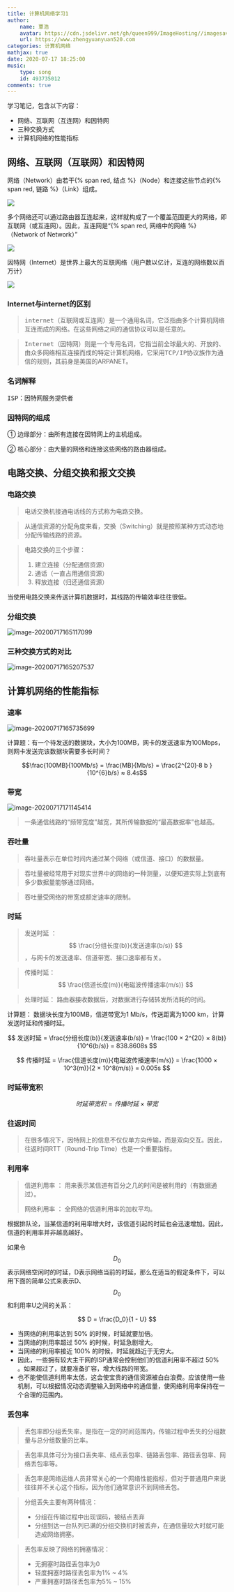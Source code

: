 ```yaml
---
title: 计算机网络学习1
author:
	name: 覃浩
	avatar: https://cdn.jsdelivr.net/gh/queen999/ImageHosting//imagesavatar.jpg
	url: https://www.zhengyuanyuan520.com
categories: 计算机网络
mathjax: true
date: 2020-07-17 18:25:00
music:
	type: song
	id: 493735012
comments: true
---
```


学习笔记，包含以下内容：

- 网络、互联网（互连网）和因特网
- 三种交换方式
- 计算机网络的性能指标



<!-- more -->

## 网络、互联网（互联网）和因特网

网络（Network）由若干{% span red, 结点 %}（Node）和连接这些节点的{% span red, 链路 %}（Link）组成。

![](https://cdn.jsdelivr.net/gh/queen999/ImageHosting/images/20200717162104.png)

多个网络还可以通过路由器互连起来，这样就构成了一个覆盖范围更大的网络，即互联网（或互连网）。因此，互连网是“{% span red, 网络中的网络 %}（Network  of  Network）”

![](https://cdn.jsdelivr.net/gh/queen999/ImageHosting/images/20200717162555.png)

因特网（Internet）是世界上最大的互联网络（用户数以亿计，互连的网络数以百万计）

![](https://cdn.jsdelivr.net/gh/queen999/ImageHosting/images/20200717162750.png)

### Internet与internet的区别

> <kbd>internet</kbd>（互联网或互连网）是一个<kbd>通用名词</kbd>，它泛指<kbd>由多个计算机网络互连而成的网络</kbd>。在这些网络之间的<kbd>通信协议</kbd>可以是<kbd>任意</kbd>的。

> <kbd>Internet</kbd>（因特网）则是一个<kbd>专用名词</kbd>，它指当前<kbd>全球最大的、开放的、由众多网络相互连接而成的特定计算机网络</kbd>，它采用<kbd>TCP/IP协议</kbd>族作为通信的规则，其前身是美国的ARPANET。

### 名词解释

<kbd>ISP</kbd>：因特网服务提供者

### 因特网的组成

① 边缘部分：由所有连接在因特网上的主机组成。

② 核心部分：由大量的网络和连接这些网络的路由器组成。



## 电路交换、分组交换和报文交换

### 电路交换

> 电话交换机接通电话线的方式称为电路交换。

> 从通信资源的分配角度来看，交换（Switching）就是按照某种方式动态地分配传输线路的资源。

> 电路交换的三个步骤：
>
> 1. 建立连接（分配通信资源）
> 2. 通话（一直占用通信资源）
> 3. 释放连接（归还通信资源）

当使用电路交换来传送计算机数据时，其线路的传输效率往往很低。

### 分组交换

![image-20200717165117099](https://cdn.jsdelivr.net/gh/queen999/ImageHosting/images/20200717180739.png)

### 三种交换方式的对比

![image-20200717165207537](https://cdn.jsdelivr.net/gh/queen999/ImageHosting/images/20200717180740.png)



## 计算机网络的性能指标

### 速率

![image-20200717165735699](https://cdn.jsdelivr.net/gh/queen999/ImageHosting/images/20200717180741.png)

计算题：有一个待发送的数据块，大小为100MB，网卡的发送速率为100Mbps，则网卡发送完该数据块需要多长时间？

$$\frac{100MB}{100Mb/s} = \frac{MB}{Mb/s} = \frac{2^{20}·8 b }{10^{6}b/s} ≈ 8.4s$$



### 带宽

![image-20200717171145414](https://cdn.jsdelivr.net/gh/queen999/ImageHosting/images/20200717180742.png)

> 一条通信线路的“频带宽度”越宽，其所传输数据的“最高数据率”也越高。



### 吞吐量

> 吞吐量表示在单位时间内通过某个网络（或信道、接口）的数据量。

> 吞吐量被经常用于对现实世界中的网络的一种测量，以便知道实际上到底有多少数据量能够通过网络。

> 吞吐量受<kbd>网络的带宽</kbd>或<kbd>额定速率</kbd>的限制。



### 时延

> 发送时延 ： $$  \frac{分组长度(b)}{发送速率(b/s)} $$ ，与网卡的发送速率、信道带宽、接口速率都有关。

> 传播时延： $$ \frac{信道长度(m)}{电磁波传播速率(m/s)} $$ 

> 处理时延： 路由器接收数据后，对数据进行存储转发所消耗的时间。

计算题： 数据块长度为100MB，信道带宽为1 Mb/s，传送距离为1000 km，计算<kbd>发送时延</kbd>和<kbd>传播时延</kbd>。

$$ 发送时延 = \frac{分组长度(b)}{发送速率(b/s)} = \frac{100 × 2^{20} × 8(b)}{10^6(b/s)} = 838.8608s $$

$$  传播时延 = \frac{信道长度(m)}{电磁波传播速率(m/s)} = \frac{1000 × 10^3(m)}{2 × 10^8(m/s)} = 0.005s $$



### 时延带宽积

$$  时延带宽积 = 传播时延 × 带宽 $$



### 往返时间

> 在很多情况下，因特网上的信息不仅仅单方向传输，而是双向交互。因此，往返时间RTT（Round-Trip  Time）也是一个重要指标。



### 利用率

> <kbd>信道利用率</kbd> ： 用来表示某信道有百分之几的时间是被利用的（有数据通过）。
>
> <kbd>网络利用率</kbd> ： 全网络的信道利用率的加权平均。

根据排队论，当某信道的利用率增大时，该信道引起的时延也会迅速增加。因此，信道的利用率并非越高越好。

如果令$$ D_0 $$ 表示网络空闲时的时延，D表示网络当前的时延，那么在适当的假定条件下，可以用下面的简单公式来表示D、$$ D_0 $$ 和利用率U之间的关系：

$$ D = \frac{D_0}{1 - U}  $$

- 当网络的利用率达到 50% 的时候，时延就要加倍。
- 当网络的利用率超过 50% 的时候，时延急剧增大。
- 当网络的利用率接近 100% 的时候，时延就趋近于无穷大。
- 因此，一些拥有较大主干网的ISP通常会控制他们的信道利用率不超过 50% 。如果超过了，就要准备扩容，增大线路的带宽。
- 也不能使信道利用率太低，这会使宝贵的通信资源被白白浪费。应该使用一些机制，可以根据情况动态调整输入到网络中的通信量，使网络利用率保持在一个合理的范围内。



### 丢包率

> 丢包率即分组丢失率，是指在一定的时间范围内，传输过程中丢失的分组数量与总分组数量的比率。

> 丢包率具体可分为接口丢失率、结点丢包率、链路丢包率、路径丢包率、网络丢包率等。

> 丢包率是网络运维人员非常关心的一个网络性能指标，但对于普通用户来说往往并不关心这个指标，因为他们通常意识不到网络丢包。

> 分组丢失主要有两种情况：
>
> - 分组在传输过程中出现误码，被结点丢弃
> - 分组到达一台队列已满的分组交换机时被丢弃，在通信量较大时就可能造成网络拥塞。

> 丢包率反映了网络的拥塞情况：
>
> - 无拥塞时路径丢包率为0
> - 轻度拥塞时路径丢包率为1% ~ 4%
> - 严重拥塞时路径丢包率为5% ~ 15%